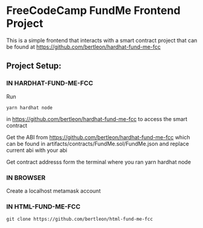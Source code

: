 #  FreeCodeCamp FundMe Frontend Project

This is a simple frontend that interacts with a smart contract project that can be found at https://github.com/bertleon/hardhat-fund-me-fcc

## **Project Setup**: 

### IN HARDHAT-FUND-ME-FCC

Run 
```
yarn hardhat node
```
in https://github.com/bertleon/hardhat-fund-me-fcc to access the smart contract

Get the ABI from https://github.com/bertleon/hardhat-fund-me-fcc which can be found in artifacts/contracts/FundMe.sol/FundMe.json and replace current abi with your abi

Get contract addresss form the terminal where you ran yarn hardhat node

### IN BROWSER

Create a localhost metamask account

### IN HTML-FUND-ME-FCC

```
git clone https://github.com/bertleon/html-fund-me-fcc
```


